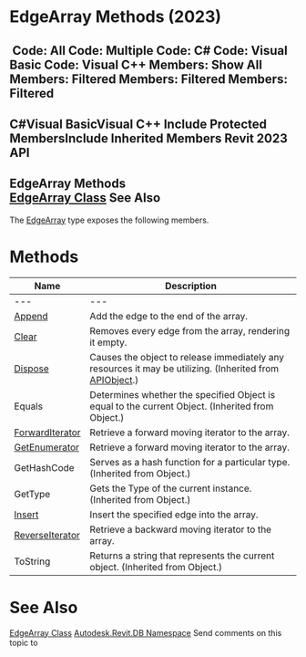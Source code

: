 # EdgeArray Methods (2023)

﻿
 Code: All Code: Multiple Code: C# Code: Visual Basic Code: Visual C++  Members: Show All Members: Filtered Members: Filtered Members: Filtered   
---  
C#Visual BasicVisual C++
Include Protected MembersInclude Inherited Members
Revit 2023 API  
---  
EdgeArray Methods  
[EdgeArray Class](7069d0a1-fc52-a347-e0d8-6de1f40797d3.md "EdgeArray Class") See Also  
---  
The [EdgeArray](7069d0a1-fc52-a347-e0d8-6de1f40797d3.md "EdgeArray Class") type exposes the following members.
# Methods
| Name | Description |
| --- | --- |
| --- | --- | --- |
| [Append](438a78de-4faa-cbc1-d90e-db17e4230ce8.md "Append Method") | Add the edge to the end of the array. |
| [Clear](1b9deb4d-aff3-1b12-8061-cc983d68040b.md "Clear Method") | Removes every edge from the array, rendering it empty. |
| [Dispose](7c03212a-b587-1c89-3912-efea0d2619c5.md "Dispose Method") | Causes the object to release immediately any resources it may be utilizing. (Inherited from [APIObject](beb86ef5-39ad-3f0d-0cd9-0c929387a2bb.md "APIObject Class").) |
| Equals | Determines whether the specified Object is equal to the current Object. (Inherited from Object.) |
| [ForwardIterator](154a2a44-36d5-2958-cc88-884bfa9a2800.md "ForwardIterator Method") | Retrieve a forward moving iterator to the array. |
| [GetEnumerator](c10d6202-4f95-ff5e-e242-2b6caf5b682d.md "GetEnumerator Method") | Retrieve a forward moving iterator to the array. |
| GetHashCode | Serves as a hash function for a particular type.  (Inherited from Object.) |
| GetType | Gets the Type of the current instance. (Inherited from Object.) |
| [Insert](350234e1-4f7b-acea-6e20-09e045e538e2.md "Insert Method") | Insert the specified edge into the array. |
| [ReverseIterator](9d238f70-a27d-02ab-a553-ec01d7a33c39.md "ReverseIterator Method") | Retrieve a backward moving iterator to the array. |
| ToString | Returns a string that represents the current object. (Inherited from Object.) |

# See Also
[EdgeArray Class](7069d0a1-fc52-a347-e0d8-6de1f40797d3.md "EdgeArray Class")
[Autodesk.Revit.DB Namespace](87546ba7-461b-c646-cbb1-2cb8f5bff8b2.md "Autodesk.Revit.DB Namespace")
Send comments on this topic to 